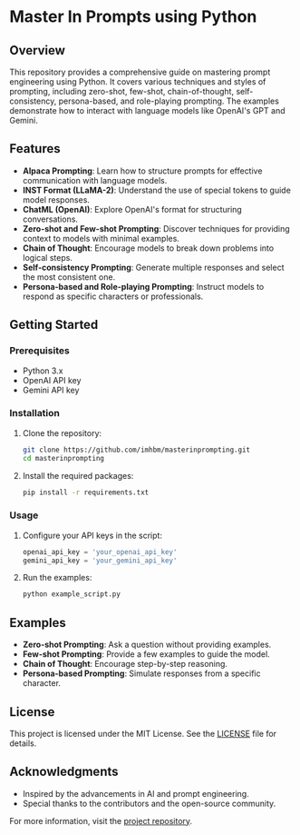 # Master In Prompts using Python

## Overview

This repository provides a comprehensive guide on mastering prompt engineering using Python. It covers various techniques and styles of prompting, including zero-shot, few-shot, chain-of-thought, self-consistency, persona-based, and role-playing prompting. The examples demonstrate how to interact with language models like OpenAI's GPT and Gemini.

## Features

- **Alpaca Prompting**: Learn how to structure prompts for effective communication with language models.
- **INST Format (LLaMA-2)**: Understand the use of special tokens to guide model responses.
- **ChatML (OpenAI)**: Explore OpenAI's format for structuring conversations.
- **Zero-shot and Few-shot Prompting**: Discover techniques for providing context to models with minimal examples.
- **Chain of Thought**: Encourage models to break down problems into logical steps.
- **Self-consistency Prompting**: Generate multiple responses and select the most consistent one.
- **Persona-based and Role-playing Prompting**: Instruct models to respond as specific characters or professionals.

## Getting Started

### Prerequisites

- Python 3.x
- OpenAI API key
- Gemini API key

### Installation

1. Clone the repository:
   ```bash
   git clone https://github.com/imhbm/masterinprompting.git
   cd masterinprompting
   ```

2. Install the required packages:
   ```bash
   pip install -r requirements.txt
   ```

### Usage

1. Configure your API keys in the script:
   ```python
   openai_api_key = 'your_openai_api_key'
   gemini_api_key = 'your_gemini_api_key'
   ```

2. Run the examples:
   ```bash
   python example_script.py
   ```

## Examples

- **Zero-shot Prompting**: Ask a question without providing examples.
- **Few-shot Prompting**: Provide a few examples to guide the model.
- **Chain of Thought**: Encourage step-by-step reasoning.
- **Persona-based Prompting**: Simulate responses from a specific character.


## License

This project is licensed under the MIT License. See the [LICENSE](LICENSE) file for details.

## Acknowledgments

- Inspired by the advancements in AI and prompt engineering.
- Special thanks to the contributors and the open-source community.

For more information, visit the [project repository](https://github.com/imhbm/masterinprompting).
